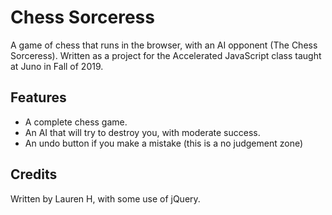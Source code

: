 # Chess Sorceress

A game of chess that runs in the browser, with an AI opponent (The Chess Sorceress). Written as a project for the Accelerated JavaScript class taught at Juno in Fall of 2019.

## Features

- A complete chess game.
- An AI that will try to destroy you, with moderate success.
- An undo button if you make a mistake (this is a no judgement zone)

## Credits

Written by Lauren H, with some use of jQuery.
